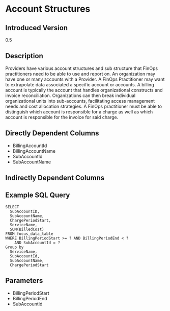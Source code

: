 # Account Structures

## Introduced Version
0.5

## Description

Providers have various account structures and sub structure that FinOps practitioners need to be able to use and report on. An organization may have one or many accounts with a Provider. A FinOps Practitioner may want to extrapolate data associated a specific account or accounts. A billing account is typically the account that handles organizational constructs and invoice reconciliation. Organizations can then break individual organizational units into sub-accounts, facilitating access management needs and cost allocation strategies. A FinOps practitioner must be able to distinguish which account is responsible for a charge as well as which account is responsible for the invoice for said charge.

## Directly Dependent Columns
* BillingAccountId
* BillingAccountName
* SubAccountId
* SubAccountName

## Indirectly Dependent Columns


## Example SQL Query
```
SELECT
  SubAccountID,
  SubAccountName,
  ChargePeriodStart,
  ServiceName,
  SUM(BilledCost)
FROM focus_data_table
WHERE BillingPeriodStart >= ? AND BillingPeriodEnd < ?
    AND SubAccountId = ?
Group by
  ServiceName,
  SubAccountId,
  SubAccountName,
  ChargePeriodStart
```

## Parameters
* BillingPeriodStart
* BillingPeriodEnd
* SubAccountId

